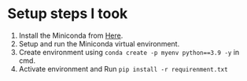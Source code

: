 # Setup steps I took
1. Install the Miniconda from [Here](https://docs.anaconda.com/free/miniconda/).
2. Setup and run the Miniconda virtual environment.
3. Create environment using `conda create -p myenv python==3.9 -y` in cmd.
4. Activate environment and Run `pip install -r requirenment.txt`